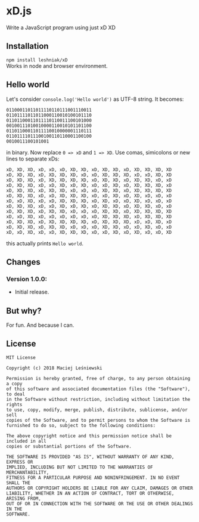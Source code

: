 # xD.js

Write a JavaScript program using just xD XD

## Installation

`npm install leshniak/xD`  
Works in node and browser environment.

## Hello world

Let's consider `console.log('Hello world')` as UTF-8 string. It becomes:

```
01100011011011110110111001110011
01101111011011000110010100101110
01101100011011110110011100101000
00100111010010000110010101101100
01101100011011110010000001110111
01101111011100100110110001100100
0010011100101001
```
in binary. Now replace `0 => xD` and `1 => XD`. Use comas, simicolons or new lines to separate xDs:

```
xD, XD, XD, xD, xD, xD, XD, XD, xD, XD, XD, xD, XD, XD, XD, XD
xD, XD, XD, xD, XD, XD, XD, xD, xD, XD, XD, XD, xD, xD, XD, XD
xD, XD, XD, xD, XD, XD, XD, XD, xD, XD, XD, xD, XD, XD, xD, xD
xD, XD, XD, xD, xD, XD, xD, XD, xD, xD, XD, xD, XD, XD, XD, xD
xD, XD, XD, xD, XD, XD, xD, xD, xD, XD, XD, xD, XD, XD, XD, XD
xD, XD, XD, xD, xD, XD, XD, XD, xD, xD, XD, xD, XD, xD, xD, xD
xD, xD, XD, xD, xD, XD, XD, XD, xD, XD, xD, xD, XD, xD, xD, xD
xD, XD, XD, xD, xD, XD, xD, XD, xD, XD, XD, xD, XD, XD, xD, xD
xD, XD, XD, xD, XD, XD, xD, xD, xD, XD, XD, xD, XD, XD, XD, XD
xD, xD, XD, xD, xD, xD, xD, xD, xD, XD, XD, XD, xD, XD, XD, XD
xD, XD, XD, xD, XD, XD, XD, XD, xD, XD, XD, XD, xD, xD, XD, xD
xD, XD, XD, xD, XD, XD, xD, xD, xD, XD, XD, xD, xD, XD, xD, xD
xD, xD, XD, xD, xD, XD, XD, XD, xD, xD, XD, xD, XD, xD, xD, XD
```

this actually prints `Hello world`.

## Changes

### Version 1.0.0:
* Initial release.

## But why?
For fun. And because I can.

## License
```
MIT License

Copyright (c) 2018 Maciej Leśniewski

Permission is hereby granted, free of charge, to any person obtaining a copy
of this software and associated documentation files (the "Software"), to deal
in the Software without restriction, including without limitation the rights
to use, copy, modify, merge, publish, distribute, sublicense, and/or sell
copies of the Software, and to permit persons to whom the Software is
furnished to do so, subject to the following conditions:

The above copyright notice and this permission notice shall be included in all
copies or substantial portions of the Software.

THE SOFTWARE IS PROVIDED "AS IS", WITHOUT WARRANTY OF ANY KIND, EXPRESS OR
IMPLIED, INCLUDING BUT NOT LIMITED TO THE WARRANTIES OF MERCHANTABILITY,
FITNESS FOR A PARTICULAR PURPOSE AND NONINFRINGEMENT. IN NO EVENT SHALL THE
AUTHORS OR COPYRIGHT HOLDERS BE LIABLE FOR ANY CLAIM, DAMAGES OR OTHER
LIABILITY, WHETHER IN AN ACTION OF CONTRACT, TORT OR OTHERWISE, ARISING FROM,
OUT OF OR IN CONNECTION WITH THE SOFTWARE OR THE USE OR OTHER DEALINGS IN THE
SOFTWARE.
```
